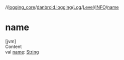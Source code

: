 //[logging_core](../../../../../index.md)/[danbroid.logging](../../../index.md)/[Log](../../index.md)/[Level](../index.md)/[INFO](index.md)/[name](name.md)



# name  
[jvm]  
Content  
val [name](name.md): [String](https://kotlinlang.org/api/latest/jvm/stdlib/kotlin/-string/index.html)  



